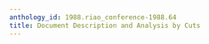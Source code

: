 ```yaml
---
anthology_id: 1988.riao_conference-1988.64
title: Document Description and Analysis by Cuts
---
```


